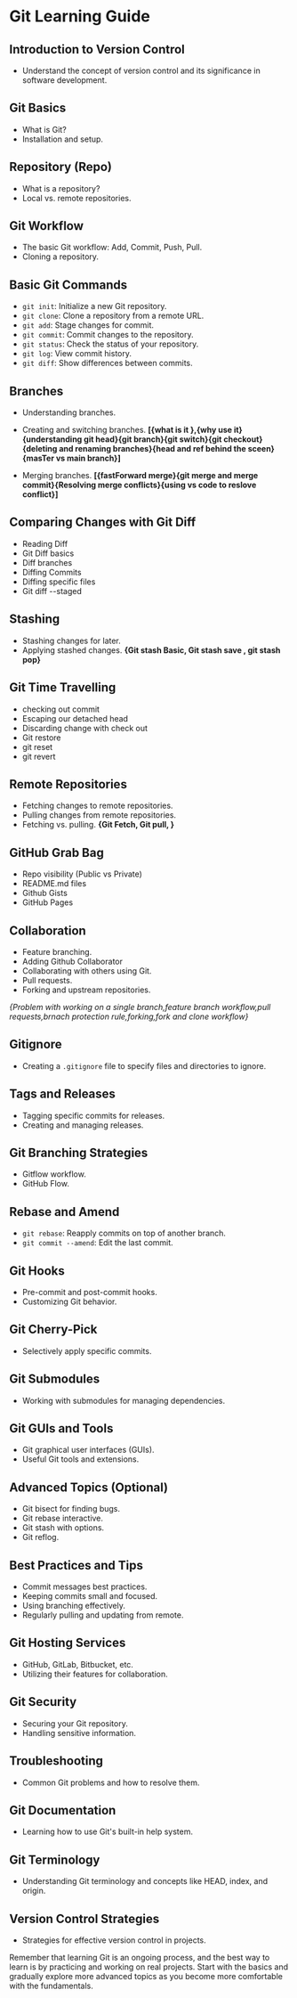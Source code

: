 # Git Learning Guide

## Introduction to Version Control

- Understand the concept of version control and its significance in software development.

## Git Basics

- What is Git?
- Installation and setup.

## Repository (Repo)

- What is a repository?
- Local vs. remote repositories.

## Git Workflow

- The basic Git workflow: Add, Commit, Push, Pull.
- Cloning a repository.

## Basic Git Commands

- `git init`: Initialize a new Git repository.
- `git clone`: Clone a repository from a remote URL.
- `git add`: Stage changes for commit.
- `git commit`: Commit changes to the repository.
- `git status`: Check the status of your repository.
- `git log`: View commit history.
- `git diff`: Show differences between commits.

## Branches

- Understanding branches. 
- Creating and switching branches.
**[{what is it },{why use it}{understanding git head}{git branch}{git switch}{git checkout}{deleting and renaming branches}{head and ref behind the sceen}{masTer vs main branch}]**

- Merging branches.
**[{fastForward merge}{git merge and merge commit}{Resolving merge conflicts}{using vs code to reslove conflict}]**

## Comparing Changes with Git Diff

- Reading Diff
- Git Diff basics
- Diff branches
- Diffing Commits
- Diffing specific files
- Git diff --staged

## Stashing

- Stashing changes for later.
- Applying stashed changes.
**{Git stash Basic, Git stash save , git stash pop}**

## Git Time Travelling
- checking out commit 
- Escaping our detached head
- Discarding change with check out
- Git restore
- git reset
- git revert

## Remote Repositories

- Fetching changes to remote repositories.
- Pulling changes from remote repositories.
- Fetching vs. pulling.
**{Git Fetch, Git pull, }**

## GitHub Grab Bag

- Repo visibility (Public  vs Private)
- README.md files
- Github Gists
- GitHub Pages


## Collaboration


- Feature branching.
- Adding Github Collaborator
- Collaborating with others using Git.
- Pull requests.
- Forking and upstream repositories.

*{Problem with working on a single branch,feature branch workflow,pull requests,brnach protection rule,forking,fork and clone workflow}*


## Gitignore

- Creating a `.gitignore` file to specify files and directories to ignore.

## Tags and Releases

- Tagging specific commits for releases.
- Creating and managing releases.



## Git Branching Strategies

- Gitflow workflow.
- GitHub Flow.

## Rebase and Amend

- `git rebase`: Reapply commits on top of another branch.
- `git commit --amend`: Edit the last commit.

## Git Hooks

- Pre-commit and post-commit hooks.
- Customizing Git behavior.

## Git Cherry-Pick

- Selectively apply specific commits.

## Git Submodules

- Working with submodules for managing dependencies.

## Git GUIs and Tools

- Git graphical user interfaces (GUIs).
- Useful Git tools and extensions.

## Advanced Topics (Optional)

- Git bisect for finding bugs.
- Git rebase interactive.
- Git stash with options.
- Git reflog.

## Best Practices and Tips

- Commit messages best practices.
- Keeping commits small and focused.
- Using branching effectively.
- Regularly pulling and updating from remote.

## Git Hosting Services

- GitHub, GitLab, Bitbucket, etc.
- Utilizing their features for collaboration.

## Git Security

- Securing your Git repository.
- Handling sensitive information.

## Troubleshooting

- Common Git problems and how to resolve them.

## Git Documentation

- Learning how to use Git's built-in help system.

## Git Terminology

- Understanding Git terminology and concepts like HEAD, index, and origin.

## Version Control Strategies

- Strategies for effective version control in projects.

Remember that learning Git is an ongoing process, and the best way to learn is by practicing and working on real projects. Start with the basics and gradually explore more advanced topics as you become more comfortable with the fundamentals.
